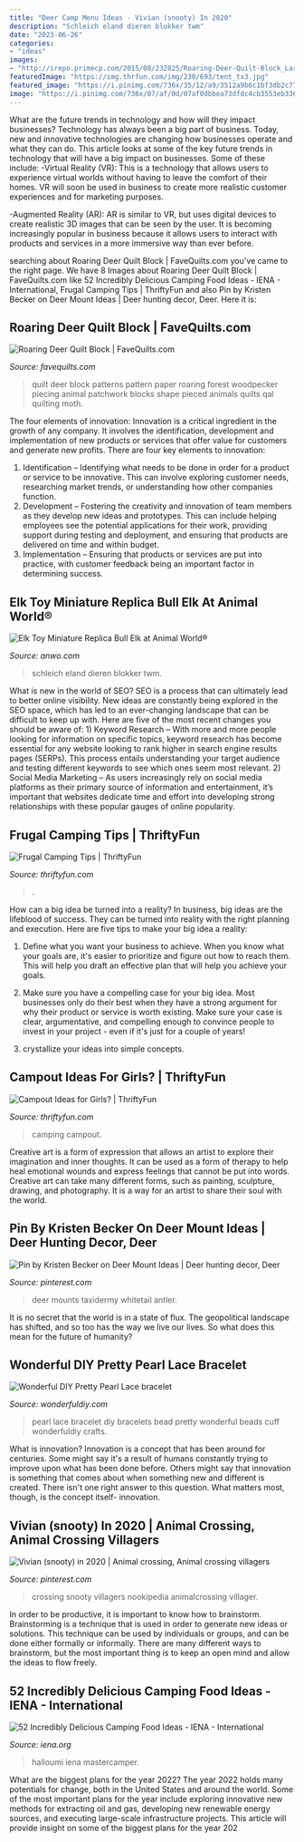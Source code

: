 ```yaml
---
title: "Deer Camp Menu Ideas - Vivian (snooty) In 2020"
description: "Schleich eland dieren blokker twm"
date: "2023-06-26"
categories:
- "ideas"
images:
- "http://irepo.primecp.com/2015/08/232825/Roaring-Deer-Quilt-Block_Large600_ID-1145289.jpg?v=1145289"
featuredImage: "https://img.thrfun.com/img/230/693/tent_tx3.jpg"
featured_image: "https://i.pinimg.com/736x/35/12/a9/3512a9b6c1bf3db2c7799b1d013e8a89.jpg"
image: "https://i.pinimg.com/736x/07/af/0d/07af0dbbea73dfdc4cb3553eb33652c5.jpg"
---
```



What are the future trends in technology and how will they impact businesses?
Technology has always been a big part of business. Today, new and innovative technologies are changing how businesses operate and what they can do. This article looks at some of the key future trends in technology that will have a big impact on businesses. Some of these include:
-Virtual Reality (VR): This is a technology that allows users to experience virtual worlds without having to leave the comfort of their homes. VR will soon be used in business to create more realistic customer experiences and for marketing purposes.

-Augmented Reality (AR): AR is similar to VR, but uses digital devices to create realistic 3D images that can be seen by the user. It is becoming increasingly popular in business because it allows users to interact with products and services in a more immersive way than ever before.

	

		
searching about Roaring Deer Quilt Block | FaveQuilts.com you've came to the right page. We have 8 Images about Roaring Deer Quilt Block | FaveQuilts.com like 52 Incredibly Delicious Camping Food Ideas - IENA - International, Frugal Camping Tips | ThriftyFun and also Pin by Kristen Becker on Deer Mount Ideas | Deer hunting decor, Deer. Here it is:
		
    
## Roaring Deer Quilt Block | FaveQuilts.com

<img loading=lazy src="http://irepo.primecp.com/2015/08/232825/Roaring-Deer-Quilt-Block_Large600_ID-1145289.jpg?v=1145289" onerror="this.onerror=null;this.src='https://tse4.mm.bing.net/th?id=OIP.2TpMNUiEh-d6QjJgHSUGYQHaLH&amp;pid=15.1';" alt="Roaring Deer Quilt Block | FaveQuilts.com">

_Source: favequilts.com_

>quilt deer block patterns pattern paper roaring forest woodpecker piecing animal patchwork blocks shape pieced animals quilts qal quilting moth. 

	

The four elements of innovation:
Innovation is a critical ingredient in the growth of any company. It involves the identification, development and implementation of new products or services that offer value for customers and generate new profits.
There are four key elements to innovation:
1) Identification – Identifying what needs to be done in order for a product or service to be innovative. This can involve exploring customer needs, researching market trends, or understanding how other companies function.
2) Development – Fostering the creativity and innovation of team members as they develop new ideas and prototypes. This can include helping employees see the potential applications for their work, providing support during testing and deployment, and ensuring that products are delivered on time and within budget. 
3) Implementation – Ensuring that products or services are put into practice, with customer feedback being an important factor in determining success.

    
## Elk Toy Miniature Replica Bull Elk At Animal World®

<img loading=lazy src="https://anwo.com/store/media/elk-toy-miniature-bull.jpg" onerror="this.onerror=null;this.src='https://tse2.mm.bing.net/th?id=OIP.E4pFDSF9Cv03NZxJQF5RgwHaHa&amp;pid=15.1';" alt="Elk Toy Miniature Replica Bull Elk at Animal World®">

_Source: anwo.com_

>schleich eland dieren blokker twm. 

	

What is new in the world of SEO?
SEO is a process that can ultimately lead to better online visibility. New ideas are constantly being explored in the SEO space, which has led to an ever-changing landscape that can be difficult to keep up with. Here are five of the most recent changes you should be aware of: 1) Keyword Research – With more and more people looking for information on specific topics, keyword research has become essential for any website looking to rank higher in search engine results pages (SERPs). This process entails understanding your target audience and testing different keywords to see which ones seem most relevant. 2) Social Media Marketing – As users increasingly rely on social media platforms as their primary source of information and entertainment, it’s important that websites dedicate time and effort into developing strong relationships with these popular gauges of online popularity.

    
## Frugal Camping Tips | ThriftyFun

<img loading=lazy src="https://img.thrfun.com/img/230/693/tent_tx3.jpg" onerror="this.onerror=null;this.src='https://tse1.mm.bing.net/th?id=OIP.vUKYNcfK7281EGzreWU1MgHaHa&amp;pid=15.1';" alt="Frugal Camping Tips | ThriftyFun">

_Source: thriftyfun.com_

>. 

	

How can a big idea be turned into a reality?
In business, big ideas are the lifeblood of success. They can be turned into reality with the right planning and execution. Here are five tips to make your big idea a reality:
1. Define what you want your business to achieve. When you know what your goals are, it's easier to prioritize and figure out how to reach them. This will help you draft an effective plan that will help you achieve your goals.

2. Make sure you have a compelling case for your big idea. Most businesses only do their best when they have a strong argument for why their product or service is worth existing. Make sure your case is clear, argumentative, and compelling enough to convince people to invest in your project - even if it's just for a couple of years!

3. crystallize your ideas into simple concepts.

    
## Campout Ideas For Girls? | ThriftyFun

<img loading=lazy src="https://img.thrfun.com/img/077/392/girl_camping_x1.jpg" onerror="this.onerror=null;this.src='https://tse1.mm.bing.net/th?id=OIP.Csg9YjrvChZHFEyFbOuSGQHaE8&amp;pid=15.1';" alt="Campout Ideas for Girls? | ThriftyFun">

_Source: thriftyfun.com_

>camping campout. 

	

Creative art is a form of expression that allows an artist to explore their imagination and inner thoughts. It can be used as a form of therapy to help heal emotional wounds and express feelings that cannot be put into words. Creative art can take many different forms, such as painting, sculpture, drawing, and photography. It is a way for an artist to share their soul with the world.

    
## Pin By Kristen Becker On Deer Mount Ideas | Deer Hunting Decor, Deer

<img loading=lazy src="https://i.pinimg.com/736x/35/12/a9/3512a9b6c1bf3db2c7799b1d013e8a89.jpg" onerror="this.onerror=null;this.src='https://tse2.mm.bing.net/th?id=OIP.iWyZf9w9EPARYH7Qg_VRoQHaJ4&amp;pid=15.1';" alt="Pin by Kristen Becker on Deer Mount Ideas | Deer hunting decor, Deer">

_Source: pinterest.com_

>deer mounts taxidermy whitetail antler. 

	

It is no secret that the world is in a state of flux. The geopolitical landscape has shifted, and so too has the way we live our lives. So what does this mean for the future of humanity? 

    
## Wonderful DIY Pretty Pearl Lace Bracelet

<img loading=lazy src="https://cdn.wonderfuldiy.com/wp-content/uploads/2014/08/pearl-Lace-bracelet-F0.jpg" onerror="this.onerror=null;this.src='https://tse3.mm.bing.net/th?id=OIP.7UKi_A7pMaxvR4tjCb6IbgHaDU&amp;pid=15.1';" alt="Wonderful DIY Pretty Pearl Lace bracelet">

_Source: wonderfuldiy.com_

>pearl lace bracelet diy bracelets bead pretty wonderful beads cuff wonderfuldiy crafts. 

	

What is innovation?
Innovation is a concept that has been around for centuries. Some might say it's a result of humans constantly trying to improve upon what has been done before. Others might say that innovation is something that comes about when something new and different is created. There isn't one right answer to this question. What matters most, though, is the concept itself- innovation.

    
## Vivian (snooty) In 2020 | Animal Crossing, Animal Crossing Villagers

<img loading=lazy src="https://i.pinimg.com/736x/07/af/0d/07af0dbbea73dfdc4cb3553eb33652c5.jpg" onerror="this.onerror=null;this.src='https://tse2.mm.bing.net/th?id=OIP.Ji6noIBbG_f9l-lSfBG5tgHaO6&amp;pid=15.1';" alt="Vivian (snooty) in 2020 | Animal crossing, Animal crossing villagers">

_Source: pinterest.com_

>crossing snooty villagers nookipedia animalcrossing villager. 

	

In order to be productive, it is important to know how to brainstorm. Brainstorming is a technique that is used in order to generate new ideas or solutions. This technique can be used by individuals or groups, and can be done either formally or informally. There are many different ways to brainstorm, but the most important thing is to keep an open mind and allow the ideas to flow freely.

    
## 52 Incredibly Delicious Camping Food Ideas - IENA - International

<img loading=lazy src="https://www.iena.org/wp-content/uploads/2018/05/halloumi-breakfast-sandwich-vegetarian-camping-food.jpg" onerror="this.onerror=null;this.src='https://tse3.mm.bing.net/th?id=OIP.wanqnhyrUpqS8BMOY6Vo3wHaLH&amp;pid=15.1';" alt="52 Incredibly Delicious Camping Food Ideas - IENA - International">

_Source: iena.org_

>halloumi iena mastercamper. 

	

What are the biggest plans for the year 2022?
The year 2022 holds many potentials for change, both in the United States and around the world. Some of the most important plans for the year include exploring innovative new methods for extracting oil and gas, developing new renewable energy sources, and executing large-scale infrastructure projects. This article will provide insight on some of the biggest plans for the year 202
